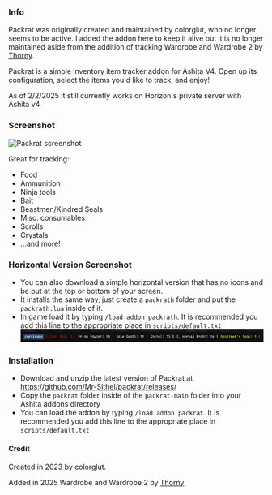 ### Info

Packrat was originally created and maintained by colorglut, who no longer seems to be active.
I added the addon here to keep it alive but it is no longer maintained aside from the addition of tracking Wardrobe and Wardrobe 2 by [Thorny](https://github.com/ThornyFFXI).

Packrat is a simple inventory item tracker addon for Ashita V4.  Open up its configuration, select the items you'd like to track, and enjoy!

As of 2/2/2025 it still currently works on Horizon's private server with Ashita v4

### Screenshot
![Packrat screenshot](https://user-images.githubusercontent.com/126125402/220799843-1313ee00-ba08-4ee2-9fe6-b9e1e35007b6.png)

Great for tracking:

* Food
* Ammunition
* Ninja tools
* Bait
* Beastmen/Kindred Seals
* Misc. consumables
* Scrolls
* Crystals
* ...and more!

### Horizontal Version Screenshot
* You can also download a simple horizontal version that has no icons and be put at the top or bottom of your screen.
* It installs the same way, just create a `packrath` folder and put the `packrath.lua` inside of it.
* In game load it by typing `/load addon packrath`. It is recommended you add this line to the appropriate place in `scripts/default.txt`
![Packrath screenshot](https://github.com/Mr-Sithel/packrat/blob/ac8b595646c697c5b9a93feacb7bc1769b97fa5a/packrat%20simple.PNG?raw=true)

### Installation

* Download and unzip the latest version of Packrat at https://github.com/Mr-Sithel/packrat/releases/
* Copy the `packrat` folder inside of the `packrat-main` folder into your Ashita addons directory
* You can load the addon by typing `/load addon packrat`.  It is recommended you add this line to the appropriate place in `scripts/default.txt`

#### Credit
Created in 2023 by colorglut.

Added in 2025 Wardrobe and Wardrobe 2 by [Thorny](https://github.com/ThornyFFXI)
